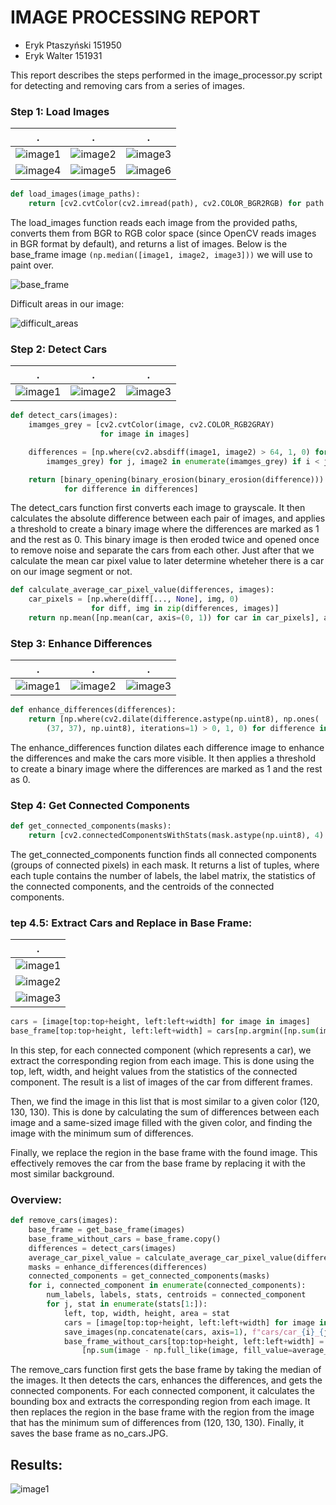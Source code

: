 # IMAGE PROCESSING REPORT
- Eryk Ptaszyński 151950
- Eryk Walter 151931

This report describes the steps performed in the image_processor.py script for detecting and removing cars from a series of images.


### Step 1: Load Images

.|.|.
:--:|:--:|:--:
![image1](images/image1.JPG)|![image2](images/image2.JPG)|![image3](images/image3.JPG)
![image4](results/histograms_0.JPG)|![image5](results/histograms_1.JPG)|![image6](results/histograms_2.JPG)

```python
def load_images(image_paths):
    return [cv2.cvtColor(cv2.imread(path), cv2.COLOR_BGR2RGB) for path in image_paths]
```
The load_images function reads each image from the provided paths, converts them from BGR to RGB color space (since OpenCV reads images in BGR format by default), and returns a list of images. Below is the base_frame image `(np.median([image1, image2, image3]))` we will use to paint over.

![base_frame](results/base_frame.JPG)

Difficult areas in our image:

![difficult_areas](results/difficult_areas.JPG)

### Step 2: Detect Cars

.|.|.
:--:|:--:|:--:
![image1](results/differences_0.JPG)|![image2](results/differences_1.JPG)|![image3](results/differences_2.JPG)

```python
def detect_cars(images):
    imamges_grey = [cv2.cvtColor(image, cv2.COLOR_RGB2GRAY)
                    for image in images]

    differences = [np.where(cv2.absdiff(image1, image2) > 64, 1, 0) for i, image1 in enumerate(
        imamges_grey) for j, image2 in enumerate(imamges_grey) if i < j]

    return [binary_opening(binary_erosion(binary_erosion(difference)))
            for difference in differences]
```
The detect_cars function first converts each image to grayscale. It then calculates the absolute difference between each pair of images, and applies a threshold to create a binary image where the differences are marked as 1 and the rest as 0. This binary image is then eroded twice and opened once to remove noise and separate the cars from each other. Just after that we calculate the mean car pixel value to later determine wheteher there is a car on our image segment or not.

```python
def calculate_average_car_pixel_value(differences, images):
    car_pixels = [np.where(diff[..., None], img, 0)
                  for diff, img in zip(differences, images)]
    return np.mean([np.mean(car, axis=(0, 1)) for car in car_pixels], axis=0) * 255
```

### Step 3: Enhance Differences

.|.|.
:--:|:--:|:--:
![image1](results/masks_0.JPG)|![image2](results/masks_1.JPG)|![image3](results/masks_2.JPG)

```python
def enhance_differences(differences):
    return [np.where(cv2.dilate(difference.astype(np.uint8), np.ones(
        (37, 37), np.uint8), iterations=1) > 0, 1, 0) for difference in differences]
```
The enhance_differences function dilates each difference image to enhance the differences and make the cars more visible. It then applies a threshold to create a binary image where the differences are marked as 1 and the rest as 0.

### Step 4: Get Connected Components


```python
def get_connected_components(masks):
    return [cv2.connectedComponentsWithStats(mask.astype(np.uint8), 4) for mask in masks]
```
The get_connected_components function finds all connected components (groups of connected pixels) in each mask. It returns a list of tuples, where each tuple contains the number of labels, the label matrix, the statistics of the connected components, and the centroids of the connected components.

### tep 4.5: Extract Cars and Replace in Base Frame:
|.|
|:--:|
|![image1](cars/car_2_2.JPG)|
|![image2](cars/car_0_1.JPG)|
|![image3](cars/car_2_6.JPG)|


```python
cars = [image[top:top+height, left:left+width] for image in images]
base_frame[top:top+height, left:left+width] = cars[np.argmin([np.sum(image - np.full_like(image, fill_value=(120, 130, 130))) for image in cars], axis=0)]
```
In this step, for each connected component (which represents a car), we extract the corresponding region from each image. This is done using the top, left, width, and height values from the statistics of the connected component. The result is a list of images of the car from different frames.

Then, we find the image in this list that is most similar to a given color (120, 130, 130). This is done by calculating the sum of differences between each image and a same-sized image filled with the given color, and finding the image with the minimum sum of differences.

Finally, we replace the region in the base frame with the found image. This effectively removes the car from the base frame by replacing it with the most similar background.

### Overview:
```python
def remove_cars(images):
    base_frame = get_base_frame(images)
    base_frame_without_cars = base_frame.copy()
    differences = detect_cars(images)
    average_car_pixel_value = calculate_average_car_pixel_value(differences, images)
    masks = enhance_differences(differences)
    connected_components = get_connected_components(masks)
    for i, connected_component in enumerate(connected_components):
        num_labels, labels, stats, centroids = connected_component
        for j, stat in enumerate(stats[1:]):
            left, top, width, height, area = stat
            cars = [image[top:top+height, left:left+width] for image in images]
            save_images(np.concatenate(cars, axis=1), f"cars/car_{i}_{j}")
            base_frame_without_cars[top:top+height, left:left+width] = cars[np.argmin(
                [np.sum(image - np.full_like(image, fill_value=average_car_pixel_value)) for image in cars], axis=0)]
```
The remove_cars function first gets the base frame by taking the median of the images. It then detects the cars, enhances the differences, and gets the connected components. For each connected component, it calculates the bounding box and extracts the corresponding region from each image. It then replaces the region in the base frame with the region from the image that has the minimum sum of differences from (120, 130, 130). Finally, it saves the base frame as no_cars.JPG.

## Results:

![image1](results/base_frame_without_cars.JPG)

